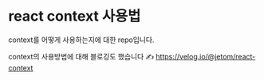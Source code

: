 # react context 사용법
context를 어떻게 사용하는지에 대한 repo입니다.

context의 사용방법에 대해 블로깅도 했습니다 ✍
https://velog.io/@jetom/react-context
